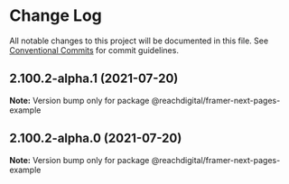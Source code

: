 # Change Log

All notable changes to this project will be documented in this file.
See [Conventional Commits](https://conventionalcommits.org) for commit guidelines.

## 2.100.2-alpha.1 (2021-07-20)

**Note:** Version bump only for package @reachdigital/framer-next-pages-example





## 2.100.2-alpha.0 (2021-07-20)

**Note:** Version bump only for package @reachdigital/framer-next-pages-example
